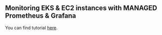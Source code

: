 ## Monitoring EKS & EC2 instances with MANAGED Prometheus & Grafana

You can find tutorial [here](https://youtu.be/-nUQNFAX5TI).
